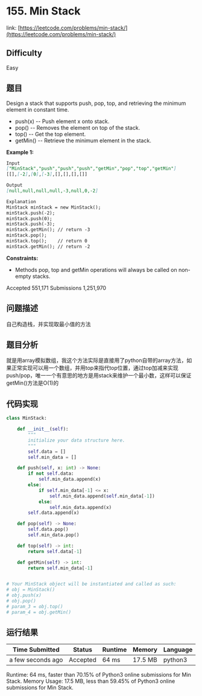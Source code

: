 # 155. Min Stack

link: [https://leetcode.com/problems/min-stack/](https://leetcode.com/problems/min-stack/)

## Difficulty
Easy

## 题目

Design a stack that supports push, pop, top, and retrieving the minimum element in constant time.

- push(x) -- Push element x onto stack.
- pop() -- Removes the element on top of the stack.
- top() -- Get the top element.
- getMin() -- Retrieve the minimum element in the stack.
 

**Example 1:**
```markdown
Input
["MinStack","push","push","push","getMin","pop","top","getMin"]
[[],[-2],[0],[-3],[],[],[],[]]

Output
[null,null,null,null,-3,null,0,-2]

Explanation
MinStack minStack = new MinStack();
minStack.push(-2);
minStack.push(0);
minStack.push(-3);
minStack.getMin(); // return -3
minStack.pop();
minStack.top();    // return 0
minStack.getMin(); // return -2
```

**Constraints:**
- Methods pop, top and getMin operations will always be called on non-empty stacks.

Accepted
551,171
Submissions
1,251,970

## 问题描述
自己构造栈，并实现取最小值的方法

## 题目分析
就是用array模拟数组，我这个方法实际是直接用了python自带的array方法，如果正常实现可以用一个数组，并用top来指代top位置，通过top加减来实现push/pop，唯一一个有意思的地方是用stack来维护一个最小数，这样可以保证getMin()方法是O(1)的


## 代码实现

```python
class MinStack:

    def __init__(self):
        """
        initialize your data structure here.
        """
        self.data = []
        self.min_data = []

    def push(self, x: int) -> None:
        if not self.data:
            self.min_data.append(x)
        else:
            if self.min_data[-1] <= x:
                self.min_data.append(self.min_data[-1])
            else:
                self.min_data.append(x)
        self.data.append(x)

    def pop(self) -> None:
        self.data.pop()
        self.min_data.pop()

    def top(self) -> int:
        return self.data[-1]

    def getMin(self) -> int:
        return self.min_data[-1]


# Your MinStack object will be instantiated and called as such:
# obj = MinStack()
# obj.push(x)
# obj.pop()
# param_3 = obj.top()
# param_4 = obj.getMin()
```

## 运行结果

| Time Submitted | Status                                   | Runtime | Memory  | Language |
| -------------- | ---------------------------------------- | ------- | -------- | -------- |
| a few seconds ago |	Accepted	| 		64 ms	| 17.5 MB		| python3|

Runtime: 64 ms, faster than 70.15% of Python3 online submissions for Min Stack.
Memory Usage: 17.5 MB, less than 59.45% of Python3 online submissions for Min Stack.